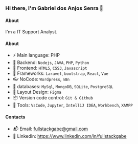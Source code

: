 ### Hi there, I'm Gabriel dos Anjos Senra 👋

#### About
I'm a IT Support Analyst.

#### About
- ⚡️ Main language: PHP
- 📡 Backend: `Nodejs`, `JAVA`, `PHP`, `Python`
- 🎉 Frontend: `HTML5`, `CSS3`, `Javascript`
- 🔌 Frameworks: `Laravel`, `bootstrap`, `React`, `Vue`
- 👓 NoCode: `Wordpress`, `n8n`
- 👑 databases: `MySql`, `MongoDB`, `SQLite`, `PostgreSQL`
- 🎨 Layout Design: `Figma` 
- 📦️ Version code control: `Git & Github`
- 🔨 Tools: `VsCode`, `Jupyter`, `IntelliJ IDEA`, `Workbench`, `XAMPP`

#### Contacts

- 📬 Email: fullstackgabe@gmail.com
- 👤 Linkedin: https://www.linkedin.com/in/fullstackgabe
